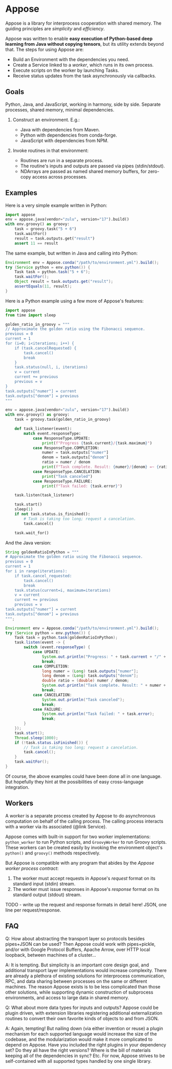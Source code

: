 # Appose

Appose is a library for interprocess cooperation with shared memory.
The guiding principles are *simplicity* and *efficiency*.

Appose was written to enable **easy execution of Python-based deep learning
from Java without copying tensors**, but its utility extends beyond that.
The steps for using Appose are:

* Build an Environment with the dependencies you need.
* Create a Service linked to a *worker*, which runs in its own process.
* Execute scripts on the worker by launching Tasks.
* Receive status updates from the task asynchronously via callbacks.

## Goals

Python, Java, and JavaScript, working in harmony, side by side.
Separate processes, shared memory, minimal dependencies.

1. Construct an environment. E.g.:
   * Java with dependencies from Maven.
   * Python with dependencies from conda-forge.
   * JavaScript with dependencies from NPM.

2. Invoke routines in that environment:
   * Routines are run in a separate process.
   * The routine's inputs and outputs are passed via pipes (stdin/stdout).
   * NDArrays are passed as named shared memory buffers,
     for zero-copy access across processes.

## Examples

Here is a very simple example written in Python:

```python
import appose
env = appose.java(vendor="zulu", version="17").build()
with env.groovy() as groovy:
    task = groovy.task("5 + 6")
    task.waitFor()
    result = task.outputs.get("result")
    assert 11 == result
```

The same example, but written in Java and calling into Python:

```java
Environment env = Appose.conda("/path/to/environment.yml").build();
try (Service python = env.python()) {
    Task task = python.task("5 + 6");
    task.waitFor();
    Object result = task.outputs.get("result");
    assertEquals(11, result);
}
```

Here is a Python example using a few more of Appose's features:

```python
import appose
from time import sleep

golden_ratio_in_groovy = """
// Approximate the golden ratio using the Fibonacci sequence.
previous = 0
current = 1
for (i=0; i<iterations; i++) {
    if (task.cancelRequested) {
        task.cancel()
        break
    }
    task.status(null, i, iterations)
    v = current
    current += previous
    previous = v
}
task.outputs["numer"] = current
task.outputs["denom"] = previous
"""

env = appose.java(vendor="zulu", version="17").build()
with env.groovy() as groovy:
    task = groovy.task(golden_ratio_in_groovy)

    def task_listener(event):
        match event.responseType:
            case ResponseType.UPDATE:
                print(f"Progress {task.current}/{task.maximum}")
            case ResponseType.COMPLETION:
                numer = task.outputs["numer"]
                denom = task.outputs["denom"]
                ratio = numer / denom
                print(f"Task complete. Result: {numer}/{denom} =~ {ratio}");
            case ResponseType.CANCELATION:
                print("Task canceled")
            case ResponseType.FAILURE:
                print(f"Task failed: {task.error}")

    task.listen(task_listener)

    task.start()
    sleep(1)
    if not task.status.is_finished():
        # Task is taking too long; request a cancelation.
        task.cancel()

    task.wait_for()
```

And the Java version:

```java
String goldenRatioInPython = """
# Approximate the golden ratio using the Fibonacci sequence.
previous = 0
current = 1
for i in range(iterations):
    if task.cancel_requested:
        task.cancel()
        break
    task.status(current=i, maximum=iterations)
    v = current
    current += previous
    previous = v
task.outputs["numer"] = current
task.outputs["denom"] = previous
""";

Environment env = Appose.conda("/path/to/environment.yml").build();
try (Service python = env.python()) {
    Task task = python.task(goldenRatioInPython);
    task.listen(event -> {
        switch (event.responseType) {
            case UPDATE:
                System.out.println("Progress: " + task.current + "/" + task.maximum);
                break;
            case COMPLETION:
                long numer = (Long) task.outputs["numer"];
                long denom = (Long) task.outputs["denom"];
                double ratio = (double) numer / denom;
                System.out.println("Task complete. Result: " + numer + "/" + denom + " =~ " + ratio);
                break;
            case CANCELATION:
                System.out.println("Task canceled");
                break;
            case FAILURE:
                System.out.println("Task failed: " + task.error);
                break;
        }
    });
    task.start();
    Thread.sleep(1000);
    if (!task.status.isFinished()) {
        // Task is taking too long; request a cancelation.
        task.cancel();
    }
    task.waitFor();
}
```

Of course, the above examples could have been done all in one language. But
hopefully they hint at the possibilities of easy cross-language integration.

## Workers

A *worker* is a separate process created by Appose to do asynchronous
computation on behalf of the calling process. The calling process interacts
with a worker via its associated {@link Service}.

Appose comes with built-in support for two worker implementations:
`python_worker` to run Python scripts, and `GroovyWorker` to run Groovy
scripts. These workers can be created easily by invoking the environment
object's `python()` and `groovy()` methods respectively.

But Appose is compatible with any program that abides by the
*Appose worker process contract*:

1. The worker must accept requests in Appose's *request* format on its
   standard input (stdin) stream.
2. The worker must issue responses in Appose's *response* format on its
   standard output (stdout) stream.

TODO - write up the request and response formats in detail here!
JSON, one line per request/response.

## FAQ

Q: How about abstracting the transport layer so protocols besides pipes+JSON
   can be used? Then Appose could work with pipes+pickle, and/or with Google
   Protocol Buffers, Apache Arrow, over HTTP local loopback, between machines
   of a cluster...

A: It is tempting. But simplicity is an important core design goal, and
   additional transport layer implementations would increase complexity.
   There are already a plethora of existing solutions for interprocess
   communication, RPC, and data sharing between processes on the same or
   different machines. The reason Appose exists is to be less complicated
   than those other solutions, while supporting dynamic construction of
   subprocess environments, and access to large data in shared memory.

Q: What about more data types for inputs and outputs? Appose could be plugin
   driven, with extension libraries registering additional externalization
   routines to convert their own favorite kinds of objects to and from JSON.

A: Again, tempting! But nailing down (via either invention or reuse) a
   plugin mechanism for each supported language would increase the size of
   the codebase, and the modularization would make it more complicated to
   depend on Appose. Have you included the right plugins in your dependency
   set? Do they all have the right versions? Where is the bill of materials
   keeping all of the dependencies in sync? Etc. For now, Appose strives to
   be self-contained with all supported types handled by one single library.
